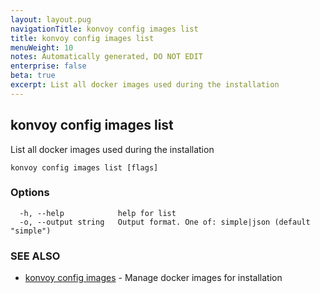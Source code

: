 ```yaml
---
layout: layout.pug
navigationTitle: konvoy config images list
title: konvoy config images list
menuWeight: 10
notes: Automatically generated, DO NOT EDIT
enterprise: false
beta: true
excerpt: List all docker images used during the installation
---
```


## konvoy config images list

List all docker images used during the installation

```
konvoy config images list [flags]
```

### Options

```
  -h, --help            help for list
  -o, --output string   Output format. One of: simple|json (default "simple")
```

### SEE ALSO

* [konvoy config images](../)	 - Manage docker images for installation

